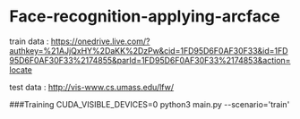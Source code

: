 # Face-recognition-applying-arcface
train data : https://onedrive.live.com/?authkey=%21AJjQxHY%2DaKK%2DzPw&cid=1FD95D6F0AF30F33&id=1FD95D6F0AF30F33%2174855&parId=1FD95D6F0AF30F33%2174853&action=locate

test data : http://vis-www.cs.umass.edu/lfw/

###Training
CUDA_VISIBLE_DEVICES=0 python3 main.py --scenario='train'
